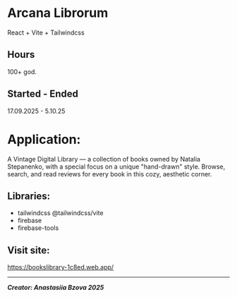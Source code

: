 # Arcana Librorum
React + Vite + Tailwindcss

## Hours
100+ god.

## Started - Ended
17.09.2025 - 5.10.25


# Application:
A Vintage Digital Library — a collection of books owned by Natalia Stepanenko, with a special focus on a unique "hand-drawn" style.
Browse, search, and read reviews for every book in this cozy, aesthetic corner.


## Libraries:
- tailwindcss @tailwindcss/vite
- firebase
- firebase-tools


## Visit site: 
https://bookslibrary-1c8ed.web.app/

---------------------------------------------------------------
_**Creator: Anastasiia Bzova 2025**_
